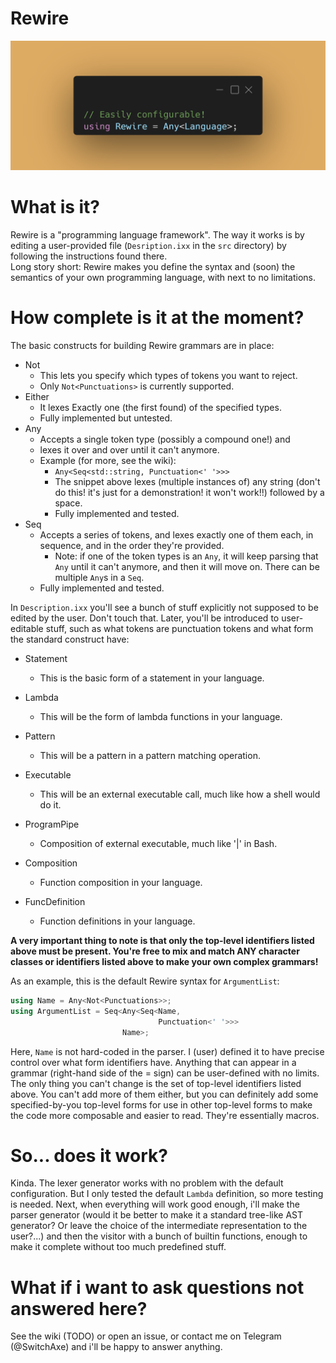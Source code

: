 # Rewire

![Rewire](./rewire_pic.png "Rewire banner")  

# What is it?
Rewire is a "programming language framework". The way it works is
by editing a user-provided file (`Desription.ixx` in the
`src` directory) by following the instructions found there.  
Long story short: Rewire makes you define the syntax and (soon) the
semantics of your own programming language, with next to no
limitations.
# How complete is it at the moment?
The basic constructs for building Rewire grammars are in place:
- Not
  - This lets you specify which types of tokens you want to reject.
  - Only `Not<Punctuations>` is currently supported.
- Either
  - It lexes Exactly one (the first found) of the specified types.
  - Fully implemented but untested.
- Any
  - Accepts a single token type (possibly a compound one!) and
  - lexes it over and over until it can't anymore.
  - Example (for more, see the wiki):
    - `Any<Seq<std::string, Punctuation<' '>>>`
    - The snippet above lexes (multiple instances of) any string
      (don't do this! it's just for a demonstration! it won't work!!)
      followed by a space.
    - Fully implemented and tested.
- Seq
  - Accepts a series of tokens, and lexes exactly one of them
    each, in sequence, and in the order they're provided.
    - Note: if one of the token types is an `Any`, it will
      keep parsing that `Any` until it can't anymore, and then
      it will move on. There can be multiple `Any`s in a `Seq`.
  - Fully implemented and tested.

In `Description.ixx` you'll see a bunch of stuff explicitly not
supposed to be edited by the user. Don't touch that. Later, you'll
be introduced to user-editable stuff, such as what tokens are
punctuation tokens and what form the standard construct have:

- Statement
  - This is the basic form of a statement in your language.

- Lambda
  - This will be the form of lambda functions in your language.

- Pattern
  - This will be a pattern in a pattern matching operation.
- Executable
  - This will be an external executable call, much like how a
    shell would do it.
- ProgramPipe
  - Composition of external executable, much like '|' in Bash.
- Composition
  - Function composition in your language.
- FuncDefinition
  - Function definitions in your language.

**A very important thing to note is that only the top-level
identifiers listed above must be present. You're free to
mix and match ANY character classes or identifiers listed above
to make your own complex grammars!**

As an example, this is the default Rewire syntax for
`ArgumentList`:

```cpp
using Name = Any<Not<Punctuations>>;
using ArgumentList = Seq<Any<Seq<Name,
                                 Punctuation<' '>>>
                         Name>;  
```

Here, `Name` is not hard-coded in the parser. I (user) defined it
to have precise control over what form identifiers have.
Anything that can appear in a grammar (right-hand side of the
= sign) can be user-defined with no limits.
The only thing you can't change is the set of top-level
identifiers listed above. You can't add more of them either, but
you can definitely add some specified-by-you top-level forms for
use in other top-level forms to make the code more composable and
easier to read. They're essentially macros.

# So... does it work?
Kinda. The lexer generator works with no problem with the default
configuration. But I only tested the default `Lambda` definition,
so more testing is needed. Next, when everything will work good
enough, i'll make the parser generator (would it be better to
make it a standard tree-like AST generator? Or leave the choice of
the intermediate representation to the user?...) and then the
visitor with a bunch of builtin functions, enough to make it
complete without too much predefined stuff.

# What if i want to ask questions not answered here?
See the wiki (TODO) or open an issue, or contact me on Telegram
(@SwitchAxe) and i'll be happy to answer anything.
